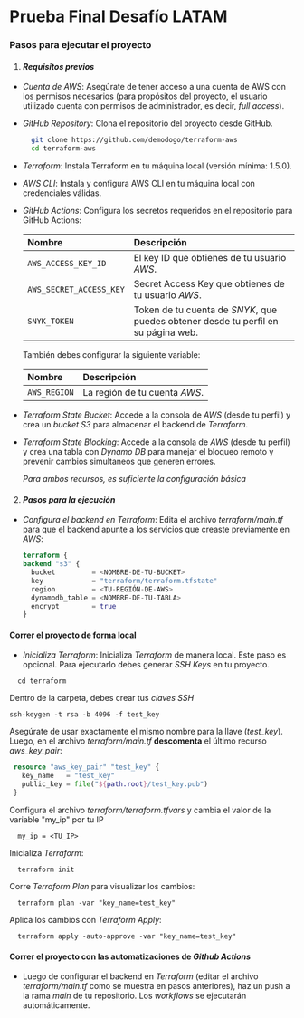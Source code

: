 
# Prueba Final Desafío LATAM


### Pasos para ejecutar el proyecto

1. ####   *Requisitos previos*
*  *Cuenta de AWS*: Asegúrate de tener acceso a una cuenta de AWS con los permisos necesarios (para propósitos del proyecto, el usuario utilizado cuenta con permisos de administrador, es decir, *full access*).

* *GitHub Repository*: Clona el repositorio del proyecto desde GitHub.
  ```bash
    git clone https://github.com/demodogo/terraform-aws
    cd terraform-aws
  ```
* *Terraform*: Instala Terraform en tu máquina local (versión mínima: 1.5.0).

* *AWS CLI*: Instala y configura AWS CLI en tu máquina local con credenciales válidas.

* *GitHub Actions*: Configura los secretos requeridos en el repositorio para GitHub Actions:

  | Nombre  | Descripción                |
  | :--------  | :------------------------- |
  | `AWS_ACCESS_KEY_ID` | El key ID que obtienes de tu usuario *AWS*. |
  | `AWS_SECRET_ACCESS_KEY` | Secret Access Key que obtienes de tu usuario *AWS*. |
  | `SNYK_TOKEN` | Token de tu cuenta de *SNYK*, que puedes obtener desde tu perfil en su página web. |

  También debes configurar la siguiente variable:
  
  | Nombre  | Descripción                |
    | :--------  | :------------------------- |
    | `AWS_REGION` | La región de tu cuenta *AWS*. |
* *Terraform State Bucket*: Accede a la consola de *AWS* (desde tu perfil) y crea un *bucket S3* para almacenar el backend de *Terraform*.
    
* *Terraform State Blocking*: Accede a la consola de *AWS* (desde tu perfil) y crea una tabla con *Dynamo DB* para manejar el bloqueo remoto y prevenir cambios simultaneos que generen errores.

  *Para ambos recursos, es suficiente la configuración básica*

2. #### *Pasos para la ejecución*
* *Configura el backend en Terraform*: Edita el archivo *terraform/main.tf* para que el backend apunte a los servicios que creaste previamente en *AWS*:

  ```terraform
  terraform {
  backend "s3" {
    bucket         = <NOMBRE-DE-TU-BUCKET>
    key            = "terraform/terraform.tfstate"
    region         = <TU-REGIÓN-DE-AWS>
    dynamodb_table = <NOMBRE-DE-TU-TABLA>
    encrypt        = true
  }

#### Correr el proyecto de forma local

* *Inicializa Terraform*: Inicializa *Terraform* de manera local.
  Este paso es opcional. Para ejecutarlo debes generar *SSH Keys* en tu proyecto.


````
  cd terraform

````
Dentro de la carpeta, debes crear tus *claves SSH*
````
ssh-keygen -t rsa -b 4096 -f test_key

````
Asegúrate de usar exactamente el mismo nombre para la llave (*test_key*). Luego, en el archivo *terraform/main.tf* **descomenta** el último recurso *aws_key_pair*:
 ```terraform
  resource "aws_key_pair" "test_key" {
    key_name   = "test_key"
    public_key = file("${path.root}/test_key.pub")
  }

````
Configura el archivo *terraform/terraform.tfvars* y cambia el valor de la variable "my_ip" por tu IP
````
  my_ip = <TU_IP>
```` 

Inicializa *Terraform*:
````
  terraform init 
```` 
Corre *Terraform Plan* para visualizar los cambios:
````
  terraform plan -var "key_name=test_key"
```` 
Aplica los cambios con *Terraform Apply*:
````
  terraform apply -auto-approve -var "key_name=test_key" 
```` 

#### Correr el proyecto con las automatizaciones de *Github Actions*

* Luego de configurar el backend en *Terraform* (editar el archivo *terraform/main.tf* como se muestra en pasos anteriores), haz un push a la rama *main* de tu repositorio. Los *workflows* se ejecutarán automáticamente.